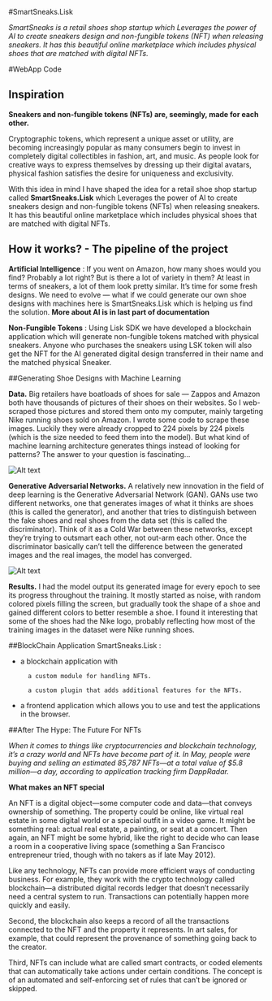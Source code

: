 #SmartSneaks.Lisk

_SmartSneaks is a retail shoes shop startup which Leverages the power of AI to create sneakers design and non-fungible tokens (NFT) when releasing sneakers. It has this beautiful online marketplace which includes physical shoes that are matched with digital NFTs._

#WebApp Code

## Inspiration

**Sneakers and non-fungible tokens (NFTs) are, seemingly, made for each other.**

Cryptographic tokens, which represent a unique asset or utility, are becoming increasingly popular as many consumers begin to invest in completely digital collectibles in fashion, art, and music. As people look for creative ways to express themselves by dressing up their digital avatars, physical fashion satisfies the desire for uniqueness and exclusivity.

With this idea in mind I have shaped the idea for a retail shoe shop startup called **SmartSneaks.Lisk** which Leverages the power of AI to create sneakers design and non-fungible tokens (NFTs) when releasing sneakers. It has this beautiful online marketplace which includes physical shoes that are matched with digital NFTs.


## How it works? - The pipeline of the project

**Artificial Intelligence**  :  If you went on Amazon, how many shoes would you find? Probably a lot right? But is there a lot of variety in them? At least in terms of sneakers, a lot of them look pretty similar. It’s time for some fresh designs. We need to evolve — what if we could generate our own shoe designs with machines here is SmartSneaks.Lisk which is helping us find the solution.
**More about AI is in last part of documentation**

**Non-Fungible Tokens**  :  Using Lisk SDK we have developed a blockchain application which will generate non-fungible tokens matched with physical sneakers. Anyone who purchases the sneakers using LSK token will also get the NFT for the AI generated digital design transferred in their name and the matched physical Sneaker.

##Generating Shoe Designs with Machine Learning

**Data.** Big retailers have boatloads of shoes for sale — Zappos and Amazon both have thousands of pictures of their shoes on their websites. So I web-scraped those pictures and stored them onto my computer, mainly targeting Nike running shoes sold on Amazon. I wrote some code to scrape these images. Luckily they were already cropped to 224 pixels by 224 pixels (which is the size needed to feed them into the model). But what kind of machine learning architecture generates things instead of looking for patterns? The answer to your question is fascinating…

![Alt text](https://miro.medium.com/max/963/1*vMpOVUhGLxWRJ3Q1dzm5xg.png)

**Generative Adversarial Networks.**  A relatively new innovation in the field of deep learning is the Generative Adversarial Network (GAN). GANs use two different networks, one that generates images of what it thinks are shoes (this is called the generator), and another that tries to distinguish between the fake shoes and real shoes from the data set (this is called the discriminator). Think of it as a Cold War between these networks, except they’re trying to outsmart each other, not out-arm each other. Once the discriminator basically can’t tell the difference between the generated images and the real images, the model has converged.

![Alt text](https://miro.medium.com/max/963/1*1Fvj3jE6zGazbdHEO1UiSg.png)

**Results.** I had the model output its generated image for every epoch to see its progress throughout the training. It mostly started as noise, with random colored pixels filling the screen, but gradually took the shape of a shoe and gained different colors to better resemble a shoe. I found it interesting that some of the shoes had the Nike logo, probably reflecting how most of the training images in the dataset were Nike running shoes.

##BlockChain Application SmartSneaks.Lisk :

- a blockchain application with

        a custom module for handling NFTs.

        a custom plugin that adds additional features for the NFTs.

- a frontend application which allows you to use and test the applications in the browser.

##After The Hype: The Future For NFTs

_When it comes to things like cryptocurrencies and blockchain technology, it’s a crazy world and NFTs have become part of it. In May, people were buying and selling an estimated 85,787 NFTs—at a total value of $5.8 million—a day, according to application tracking firm DappRadar._

**What makes an NFT special**

An NFT is a digital object—some computer code and data—that conveys ownership of something. The property could be online, like virtual real estate in some digital world or a special outfit in a video game. It might be something real: actual real estate, a painting, or seat at a concert. Then again, an NFT might be some hybrid, like the right to decide who can lease a room in a cooperative living space (something a San Francisco entrepreneur tried, though with no takers as if late May 2012).

Like any technology, NFTs can provide more efficient ways of conducting business. For example, they work with the crypto technology called blockchain—a distributed digital records ledger that doesn’t necessarily need a central system to run. Transactions can potentially happen more quickly and easily.

Second, the blockchain also keeps a record of all the transactions connected to the NFT and the property it represents. In art sales, for example, that could represent the provenance of something going back to the creator.

Third, NFTs can include what are called smart contracts, or coded elements that can automatically take actions under certain conditions. The concept is of an automated and self-enforcing set of rules that can’t be ignored or skipped.
